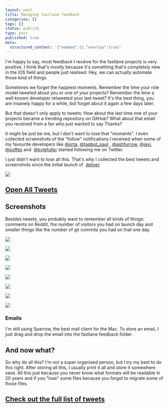 ```yaml
---
layout: post
title: Managing fastlane feedback
categories: []
tags: []
status: publish
type: post
published: true
meta:
  structured_content: '{"oembed":{},"overlay":true}'
---
```


I'm happy to say, most feedback I receive for the fastlane projects is very positive. I think that's mostly because it's something that's completely new in the iOS field and people just realised: 
Hey, we can actually automate those kind of things.

Sometimes we forget the happiest moments. Remember the time your role model tweeted about you or one of your projects? Remember the time a well known developer retweeted your last tweet? It's the best thing, you are insanely happy for a while, but forget about it again a few days later. 

But that doesn't only apply to tweets: How about the last time one of your projects became a trending repository on GitHub? What about that email you received from a fan who just wanted to say 
Thanks?

It might be just be me, but I don't want to lose that "moments". I even collected screenshots of the "follow" notifications I received when some of my favourite developers like 
[@orta](https://twitter.com/orta), 
[@tapbot_paul](https://twitter.com/tapbot_paul) ,
[@ashfurrow](https://twitter.com/ashfurrow), 
[@javi](https://twitter.com/javi), 
[@soffes](https://twitter.com/soffes) and 
[@kylefuller](https://twitter.com/kylefuller) started following me on Twitter.

I just didn't want to lose all this. That's why I collected the best tweets and screenshots since the initial launch of 
[deliver](https://github.com/KrauseFx/deliver). 
  
      
[![](/squarespace_images/static_545299aae4b0e9514fe30c95_54529a29e4b025a90f45cc50_559a6a86e4b0d1b573f541ed_1436183180617__img.png_)](https://s3-eu-west-1.amazonaws.com/krausefx/twitter.html)
  


## [Open All Tweets](https://s3-eu-west-1.amazonaws.com/krausefx/twitter.html)


## Screenshots


Besides tweets, you probably want to remember all kinds of things: comments on Reddit, the number of visitors you had on launch day and smaller things like the number of git commits you had on that one day.

![](/squarespace_images/static_545299aae4b0e9514fe30c95_54529a29e4b025a90f45cc50_559a6b4ae4b049903899f0fe_1436183373322_All3.png_)
  

  
   
![](/squarespace_images/static_545299aae4b0e9514fe30c95_54529a29e4b025a90f45cc50_559a6b2fe4b03cf942e3ade2_1436183344769_Screenshot+2015-07-05+18.37.10.png.10.png_)
  

  
   
![](/squarespace_images/static_545299aae4b0e9514fe30c95_54529a29e4b025a90f45cc50_559a6b69e4b01a6af5949b07_1436183403508_143+Analytics.png_)
  

  
   
![](/squarespace_images/static_545299aae4b0e9514fe30c95_54529a29e4b025a90f45cc50_559a6b6fe4b0eb5f8387e89a_1436183408242_destroyingJobsCensored.png_)
  

  
   
![](/squarespace_images/static_545299aae4b0e9514fe30c95_54529a29e4b025a90f45cc50_559a6b90e4b0f75fd2a21872_1436183440495_NiceFacebook.png_)
  

  
   
![](/squarespace_images/static_545299aae4b0e9514fe30c95_54529a29e4b025a90f45cc50_559a6dc9e4b0e6e634ccccd4_1436184011126_Screenshot+2014-11-01+15.45.41%282%29.png.41%282%29.png_)
  

  
   
![](/squarespace_images/static_545299aae4b0e9514fe30c95_54529a29e4b025a90f45cc50_559a6cf9e4b02c1d748548af_1436183804182_Screenshot+2015-06-25+16.49.12.png.12.png_)
  

  
   
![](/squarespace_images/static_545299aae4b0e9514fe30c95_54529a29e4b025a90f45cc50_559a6b34e4b04ab9f76823cd_1436183349663_Screenshot+2015-07-05+18.46.12.png.12.png_)

### Emails


I'm still using Sparrow, the best mail client for the Mac. To store an email, I just drag and drop the email into the fastlane feedback folder.

## And now what?


So why do all this? I'm not a super organised person, but I try my best to do this right. After storing all this, I usually print it all and store it somewhere save. All this just because you never know what formats will be readable in 20 years and if you "lose" some files because you forgot to migrate some of those files. 

## [Check out the full list of tweets](https://s3-eu-west-1.amazonaws.com/krausefx/twitter.html)
